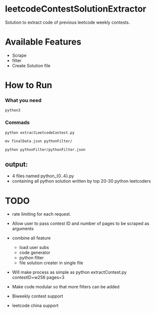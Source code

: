 # leetcodeContestSolutionExtractor
Solution to extract code of previous leetcode weekly contests. 

# Available Features

- Scrape 
- filter
- Create Solution file

# How to Run 

### What you need
    python3 

### Commads
	python extractLeetcodeContest.py
	
	mv finalData.json pythonFilter/
	
    python pythonFilter/pythonFilter.json
	
## output:

- 4 files named python_{0..4}.py 
- containing all python solution written by top 20-30 python leetcoders

# TODO
	
- rate limiting for each request. 

- Allow user to pass contest ID and number of pages to be scraped as arguments

- combine all feature
    - load user subs
    - code generator
    - python filter
    - file solution creater in single file
	
- Will make process as simple as 
		python extractContest.py contestID=w256 pages=3
		
- Make code modular so that more filters can be added
	
- Biweekly contest support
	
- leetcode china support



